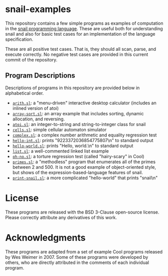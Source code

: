 # snail-examples
This repository contains a few simple programs as examples of computation in the
[snail programming language](https://snail-language.github.io).  These are
useful both for understanding snail and also for basic test cases for an
implementation of the language specification.

These are all positive test cases.  That is, they should all scan, parse, and
execute correctly.  No negative test cases are provided in this current commit
of the repository.

## Program Descriptions

Descriptions of programs in this repository are provided below in alphabetical
order.

* [`arith.sl`](arith.sl): a "menu-driven" interactive desktop calculator
  (includes an inlined version of atoi)
* [`array-sort.sl`](array-sort.sl): an array example that includes sorting,
  dynamic allocation, and reversing.
* [`atoi.sl`](atoi.sl): an integer-to-string and string-to-integer class for
  snail
* [`cells.sl`](cells.sl): simple cellular automaton simulator
* [`complex.sl`](complex.sl): a complex number arithmetic and equality
  regression test
* [`hello-int.sl`](hello-int.sl): prints "9223372036854775807\n" to standard
  output
* [`hello-world.sl`](hello-world.sl): prints "Hello, world.\n" to standard
  output
* [`list.sl`](list.sl): a well-commented linked list example
* [`oh-no.sl`](oh-no.sl): a torture regression test (called "hairy-scary" in
  Cool)
* [`primes.sl`](primes.sl): a "methodless" program that enumerates all of the
  primes between 2 and 500. It is not a good example of object-oriented style,
  but shows of the expression-based-language features of snail.
* [`print-snail.sl`](print-snail.sl): a more complicated "hello-world" that
  prints "snail\n"

# License

These programs are released with the BSD 3-Clause open-source license.  Please
correctly attribute any derivatives of this work.

# Acknowledgments
These programs are adapted from a set of example Cool programs released by Wes
Weimer in 2007.  Some of these programs were developed by others, who are
directly attributed in the comments of each individual program.